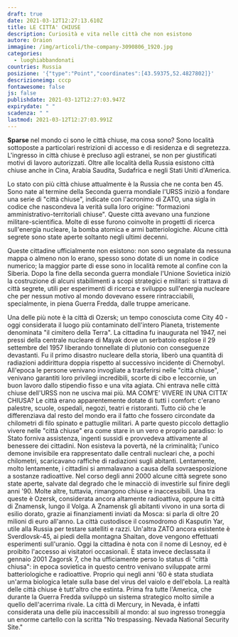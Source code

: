 ```yaml
---
draft: true
date: 2021-03-12T12:27:13.610Z
title: LE CITTA' CHIUSE
description: Curiosità e vita nelle città che non esistono
autore: Oraion
immagine: /img/articoli/the-company-3090806_1920.jpg
categories:
  - luoghiabbandonati
countries: Russia
posizione: '{"type":"Point","coordinates":[43.59375,52.4827802]}'
descrizioneimg: cccp
fontawesome: false
js: false
publishdate: 2021-03-12T12:27:03.947Z
expirydate: " "
scadenza: " "
lastmod: 2021-03-12T12:27:03.991Z
---
```

**Sparse**
 nel mondo ci sono le città chiuse, ma cosa sono?  Sono località sottoposte a particolari restrizioni di accesso e di residenza e di segretezza. L'ingresso in città chiuse è precluso agli estranei, se non per giustificati motivi di lavoro autorizzati.
Oltre alle località della Russia esistono città chiuse anche in Cina, Arabia Saudita, Sudafrica e negli Stati Uniti d'America.

Lo stato con più città chiuse attualmente è la Russia che ne conta ben 45. Sono nate al termine della Seconda guerra mondiale l'URSS iniziò a fondare una serie di "città chiuse", indicate con l'acronimo di ZATO, una sigla in codice che nascondeva la verità sulla loro origine: "formazioni amministrativo-territoriali chiuse". Queste città avevano una funzione militare-scientifica. Molte di esse furono coinvolte in progetti di ricerca sull'energia nucleare, la bomba atomica e armi batteriologiche. Alcune città segrete sono state aperte soltanto negli ultimi decenni.

Queste cittadine ufficialmente non esistono: non sono segnalate da nessuna mappa o almeno non lo erano, spesso sono dotate di un nome in codice numerico; la maggior parte di esse sono in località remote al confine con la Siberia.
Dopo la fine della seconda guerra mondiale l'Unione Sovietica iniziò la costruzione di alcuni stabilimenti a scopi strategici e militari: si trattava di città segrete, utili per esperimenti di ricerca e sviluppo sull'energia nucleare che per nessun motivo al mondo dovevano essere rintracciabili, specialmente, in piena Guerra Fredda, dalle truppe americane. 

Una delle più note è la città di Ozersk; un tempo conosciuta come City 40 - oggi considerata il luogo più contaminato dell'intero Pianeta, tristemente denominata "il cimitero della Terra".
La cittadina fu inaugurata nel 1947, nei pressi della centrale nucleare di Mayak dove un serbatoio esplose il 29 settembre del 1957 liberando tonnellate di plutonio con conseguenze devastanti.
Fu il primo disastro nucleare della storia, liberò una quantità di radiazioni addirittura doppia rispetto al successivo incidente di Chernobyl. 
All'epoca le persone venivano invogliate a trasferirsi nelle "città chiuse", venivano garantiti loro privilegi incredibili, scorte di cibo e leccornie, un buon lavoro dallo stipendio fisso e una vita agiata. Chi entrava nelle città chiuse dell'URSS non ne usciva mai più.
MA COM’E’ VIVERE IN UNA CITTA’ CHIUSA?
Le città erano apparentemente dotate di tutti i comfort: c'erano palestre, scuole, ospedali, negozi, teatri e ristoranti.
Tutto ciò che le differenziava dal resto del mondo era il fatto che fossero circondate da chilometri di filo spinato e pattuglie militari.
A parte questo piccolo dettaglio vivere nelle "città chiuse" era come stare in un vero e proprio paradiso: lo Stato forniva assistenza, ingenti sussidi e provvedeva attivamente al benessere dei cittadini.
Non esisteva la povertà, né la criminalità; l'unico demone invisibile era rappresentato dalle centrali nucleari che, a pochi chilometri, scaricavano raffiche di radiazioni sugli abitanti. Lentamente, molto lentamente, i cittadini si ammalavano a causa della sovraesposizione a sostanze radioattive.
Nel corso degli anni 2000 alcune città segrete sono state aperte, salvate dal degrado che le minacciò di investirle sul finire degli anni '90. Molte altre, tuttavia, rimangono chiuse e inaccessibili. Una tra queste è Ozersk, considerata ancora altamente radioattiva, oppure la città di Znamensk, lungo il Volga.
A Znamensk gli abitanti vivono in una sorta di esilio dorato, grazie ai finanziamenti inviati da Mosca: si parla di oltre 20 milioni di euro all'anno. La città custodisce il cosmodromo di Kasputin Yar, utile alla Russia per testare satelliti e razzi. Un'altra ZATO ancora esistente è Sverdlovsk-45, ai piedi della montagna Shaitan, dove vengono effettuati esperimenti sull'uranio.
Oggi la cittadina è nota con il nome di Lesnoy, ed è proibito l'accesso ai visitatori occasionali.
È stata invece declassata il gennaio 2001 Zagorsk 7, che ha ufficiamente perso lo status di "città chiusa": in epoca sovietica in questo centro venivano sviluppate armi batteriologiche e radioattive. Proprio qui negli anni '60 è stata studiata un'arma biologica letale sulla base del virus del vaiolo e dell'ebola.
La realtà delle città chiuse è tutt'altro che estinta. Prima fra tutte l'America, che durante la Guerra Fredda sviluppò un sistema strategico molto simile a quello dell'acerrima rivale.
La città di Mercury, in Nevada, è infatti considerata una delle più inaccessibili al mondo: al suo ingresso troneggia un enorme cartello con la scritta "No trespassing. Nevada National Security Site."
